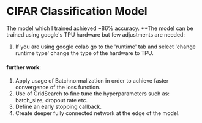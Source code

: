 # CIFAR Classification Model
The model which I trained achieved ~86% accuracy.
**The model can be trained using google's TPU hardware but few adjustments are needed:
1. If you are using google colab go to the 'runtime' tab and select 'change runtime type' change the type of the hardware to TPU.

#### further work:
1. Apply usage of Batchnormalization in order to achieve faster convergence of the loss function.
2. Use of GridSearch to fine tune the hyperparameters such as: batch_size, dropout rate etc.
3. Define an early stopping callback.
4. Create deeper fully connected network at the edge of the model.

